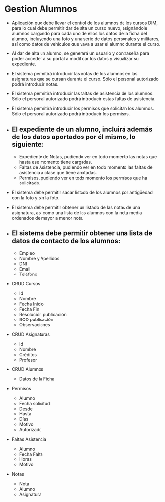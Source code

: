 # Gestion Alumnos

- Aplicación que debe llevar el control de los alumnos de los cursos DIM, para lo cual debe permitir dar de alta un curso nuevo, asignándole alumnos cargando para cada uno de ellos los datos de la ficha del alumno, incluyendo una foto y una serie de datos personales y militares, así como datos de vehículos que vaya a usar el alumno durante el curso.
- Al dar de alta un alumno, se generará un usuario y contraseña para poder acceder a su portal a modificar los datos y visualizar su expediente.
- El sistema permitirá introducir las notas de los alumnos en las asignaturas que se cursan durante el curso. Sólo el personal autorizado podrá introducir notas.
- El sistema permitirá introducir las faltas de asistencia de los alumnos. Sólo el personal autorizado podrá introducir estas faltas de asistencia.
- El sistema permitirá introducir los permisos que solicitan los alumnos. Sólo el personal autorizado podrá introducir los permisos.
- El expediente de un alumno, incluirá además de los datos aportados por él mismo, lo siguiente:
  -
    - Expediente de Notas, pudiendo ver en todo momento las notas que hasta ese momento tiene cargadas.
    - Faltas de Asistencia, pudiendo ver en todo momento las faltas de asistencia a clase que tiene anotadas.
    - Permisos, pudiendo ver en todo momento los permisos que ha solicitado.
- El sistema debe permitir sacar listado de los alumnos por antigüedad con la foto y sin la foto.
- El sistema debe permitir obtener un listado de las notas de una asignatura, así como una lista de los alumnos con la nota media ordenados de mayor a menor nota.
- El sistema debe permitir obtener una lista de datos de contacto de los alumnos:
  -
    - Empleo
    - Nombre y Apellidos
    - DNI
    - Email
    - Teléfono

- CRUD Cursos
  - Id
  - Nombre
  - Fecha Inicio
  - Fecha Fin
  - Resolución publicación
  - BOD publicación
  - Observaciones

- CRUD Asignaturas
  - Id
  - Nombre
  - Créditos
  - Profesor

- CRUD Alumnos
  - Datos de la Ficha
- Permisos
  - Alumno
  - Fecha solicitud
  - Desde
  - Hasta
  - Días
  - Motivo
  - Autorizado
- Faltas Asistencia
  - Alumno
  - Fecha Falta
  - Horas
  - Motivo
- Notas
  - Nota
  - Alumno
  - Asignatura
